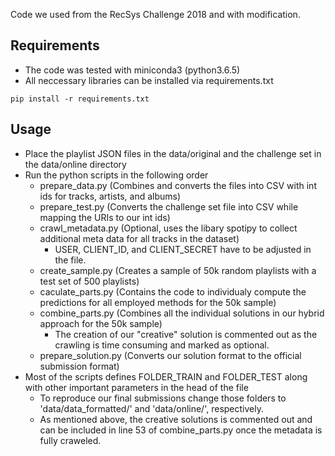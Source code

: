 Code we used from the RecSys Challenge 2018 and with modification.

## Requirements
* The code was tested with miniconda3 (python3.6.5)
* All neccessary libraries can be installed via requirements.txt
```console
pip install -r requirements.txt
```

## Usage
* Place the playlist JSON files in the data/original and the challenge set in the data/online directory
* Run the python scripts in the following order
  * prepare_data.py (Combines and converts the files into CSV with int ids for tracks, artists, and albums)
  * prepare_test.py (Converts the challenge set file into CSV while mapping the URIs to our int ids)
  * crawl_metadata.py (Optional, uses the libary spotipy to collect additional meta data for all tracks in the dataset)
    * USER, CLIENT\_ID, and CLIENT\_SECRET have to be adjusted in the file. 
  * create_sample.py (Creates a sample of 50k random playlists with a test set of 500 playlists)
  * caculate_parts.py (Contains the code to individualy compute the predictions for all employed methods for the 50k sample)
  * combine_parts.py (Combines all the individual solutions in our hybrid approach for the 50k sample)
    * The creation of our "creative" solution is commented out as the crawling is time consuming and marked as optional.
  * prepare_solution.py (Converts our solution format to the official submission format)
* Most of the scripts defines FOLDER_TRAIN and FOLDER_TEST along with other important parameters in the head of the file
  * To reproduce our final submissions change those folders to 'data/data_formatted/' and 'data/online/', respectively.
  * As mentioned above, the creative solutions is commented out and can be included in line 53 of combine_parts.py once the metadata is fully craweled. 
